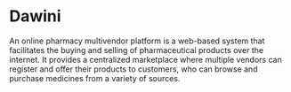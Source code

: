 # Dawini
An online pharmacy multivendor platform is a web-based system that facilitates the buying and selling of pharmaceutical products over the internet. It provides a centralized marketplace where multiple vendors can register and offer their products to customers, who can browse and purchase medicines from a variety of sources.
